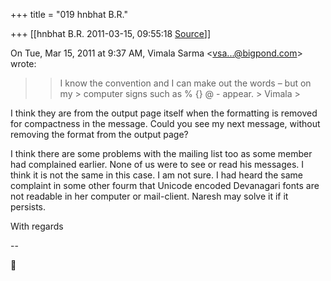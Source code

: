 +++
title = "019 hnbhat B.R."

+++
[[hnbhat B.R.	2011-03-15, 09:55:18 [Source](https://groups.google.com/g/samskrita/c/i5LJLKHbdqE)]]



  

On Tue, Mar 15, 2011 at 9:37 AM, Vimala Sarma \<[vsa...@bigpond.com]()\> wrote:  

> 
> > 
> > 
> > I know the convention and I can make out the words – but on my > computer signs such as % {} @ - appear. >
> Vimala >
> 
> > 

  

  

I think they are from the output page itself when the formatting is removed for compactness in the message. Could you see my next message, without removing the format from the output page?

  

I think there are some problems with the mailing list too as some member had complained earlier. None of us were to see or read his messages. I think it is not the same in this case. I am not sure. I had heard the same complaint in some other fourm that Unicode encoded Devanagari fonts are not readable in her computer or mail-client. Naresh may solve it if it persists.

  

With regards

  
--  



